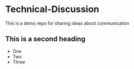 # Technical-Discussion
This is a demo repo for sharing ideas about communication

## This is a second heading

* One
* Two
* Three

